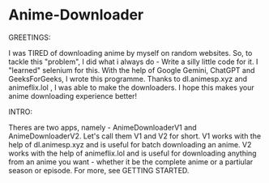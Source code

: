 # Anime-Downloader

GREETINGS:

I was TIRED of downloading anime by myself on random websites. So, to tackle this "problem", I did what i always do - Write a silly little code for it. 
I "learned" selenium for this. With the help of Google Gemini, ChatGPT and GeeksForGeeks, I wrote this programme.
Thanks to dl.animesp.xyz and animeflix.lol , I was able to make the downloaders.
I hope this makes your anime downloading experience better!

INTRO:

Theres are two apps, namely - AnimeDownloaderV1 and AnimeDownloaderV2. Let's call them V1 and V2 for short.
V1 works with the help of dl.animesp.xyz and is useful for batch downloading an anime.
V2 works with the help of animeflix.lol and is useful for downloading anything from an anime you want - whether it be the complete anime or a partiular season or episode.
For more, see GETTING STARTED.
